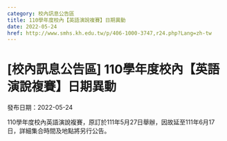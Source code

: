 ```yaml
---
category: 校內訊息公告區
title: 110學年度校內【英語演說複賽】日期異動
date: 2022-05-24
href: http://www.smhs.kh.edu.tw/p/406-1000-3747,r24.php?Lang=zh-tw
---
```


# [校內訊息公告區] 110學年度校內【英語演說複賽】日期異動

發布日期：2022-05-24

110學年度校內英語演說複賽，原訂於111年5月27日舉辦，因故延至111年6月17日，詳細集合時間及地點將另行公告。

